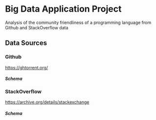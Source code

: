 # Big Data Application Project
Analysis of the community friendliness of a programming language from Github and StackOverflow data

## Data Sources

### Github
https://ghtorrent.org/

##### Schema


### StackOverflow
https://archive.org/details/stackexchange

##### Schema